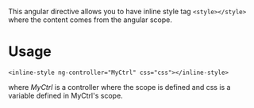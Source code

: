 This angular directive allows you to have inline style tag `<style></style>` where the content comes from the angular scope.

# Usage

```
<inline-style ng-controller="MyCtrl" css="css"></inline-style>
```

where *MyCtrl* is a controller where the scope is defined and css is a variable defined in MyCtrl's scope.


